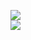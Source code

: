 [![](https://img.shields.io/badge/Made%20With-Github%20Spray-lightgrey.svg?style=for-the-badge&logo=github)](https://github.com/Annihil/github-spray#2076)  
[![](https://i.imgur.com/2DrTn0Z.gif)](https://github.com/Annihil/github-spray)